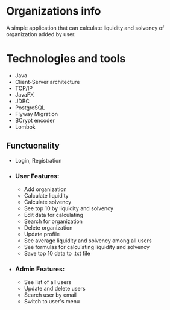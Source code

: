 
# Organizations info
A simple application that can calculate liquidity and solvency of organization added by user.


# Technologies and tools
- Java
- Client-Server architecture
- TCP/IP
- JavaFX
- JDBC
- PostgreSQL
- Flyway Migration
- BCrypt encoder
- Lombok




## Functuonality

- Login, Registration
- ### User Features:
  - Add organization
  - Calculate liquidity
  - Calculate solvency
  - See top 10 by liquidity and solvency
  - Edit data for calculating
  - Search for organization
  - Delete organization
  - Update profile
  - See average liquidity and solvency  among all users
  - See formulas for calculating liquidity and solvency
  - Save top 10 data to .txt file
- ### Admin Features:
  - See list of all users
  - Update and delete users
  - Search user by email
  - Switch to user's menu
